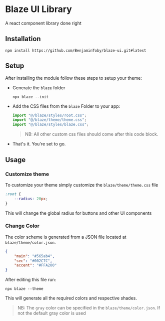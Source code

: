 # Blaze UI Library

A react component library done right

## Installation

```shell
npm install https://github.com/BenjaminToby/blaze-ui.git#latest
```

## Setup

After installing the module follow these steps to setup your theme:

-   Generate the `blaze` folder

    ```shell
    npx blaze --init
    ```

-   Add the CSS files from the `blaze` Folder to your app:

    ```javascript
    import "@/blaze/styles/root.css";
    import "@/blaze/theme/theme.css";
    import "@/blaze/styles/blaze.css";
    ```

    > NB: All other custom css files should come after this code block.

-   That's it. You're set to go.

## Usage

### Customize theme

To customize your theme simply customize the `blaze/theme/theme.css` file

```css
:root {
    --radius: 20px;
}
```

This will change the global radius for buttons and other UI components

### Change Color

The color scheme is generated from a JSON file located at `blaze/theme/color.json`.

```json
{
    "main": "#565ab4",
    "sec": "#002C7C",
    "accent": "#FFA200"
}
```

After editing this file run:

```shell
npx blaze --theme
```

This will generate all the required colors and respective shades.

> NB: The `gray` color can be specified in the `blaze/theme/color.json`. If not the default gray color is used
